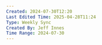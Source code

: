 ```yaml
---
Created: 2024-07-30T12:20
Last Edited Time: 2025-04-28T11:24
Type: Weekly Sync
Created By: Jeff Innes
Time Range: 2024-07-30
---
```

